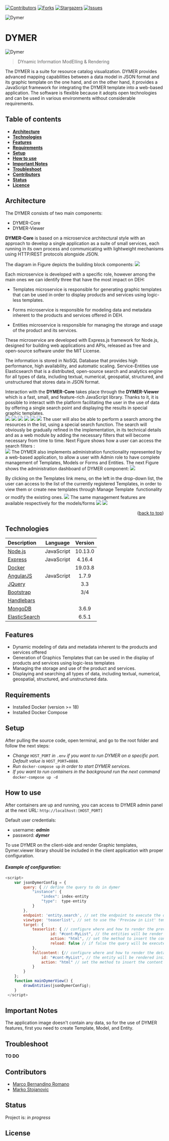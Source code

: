 <a name="readme-top"></a>

[![Contributors][contributors-shield]][contributors-url]
[![Forks][forks-shield]][forks-url]
[![Stargazers][stars-shield]][stars-url]
[![Issues][issues-shield]][issues-url]

 
<img src="https://github.com/Engineering-Research-and-Development/DYMER/blob/master/screenshots/dymer-logo.png?raw=true" title="Dymer" alt="Dymer"> 


# DYMER
<img src="https://github.com/Engineering-Research-and-Development/DYMER/blob/master/screenshots/Dymer.jpg?raw=true" title="Dymer" alt="Dymer"> 

> DYnamic Information ModElling & Rendering

The DYMER is a suite for resource catalog visualization. DYMER provides advanced mapping capabilities between a data model in JSON format and its graphic template on the one hand, and on the other hand, it provides a JavaScript framework for integrating the DYMER template into a web-based application. The software is flexible because it adopts open technologies and can be used in various environments without considerable requirements. 

## Table of contents
* [**Architecture**](#architecture)
* [**Technologies**](#technologies)
* [**Features**](#features)
* [**Requirements**](#requirements)
* [**Setup**](#setup)
* [**How to use**](#how-to-use)
* [**Important Notes**](#important-notes)
* [**Troubleshoot**](#troubleshoot)
* [**Contributors**](#contributors)
* [**Status**](#status)
* [**Licence**](#licence)


## Architecture

The DYMER consists of two main components:  

* DYMER-Core
* DYMER-Viewer  

**DYMER-Core** is based on a microservice architectural style with an approach to develop a single application as a suite of small services, each running in its own process and communicating with lightweight mechanisms using HTTP/REST protocols alongside JSON.  

The diagram in Figure depicts the building block components: 
![](https://github.com/Engineering-Research-and-Development/DYMER/blob/master/screenshots/DymerArchitecture.png?raw=true)

Each microservice is developed with a specific role, however among the main ones we can identify three that have the most impact on DEH:  

- Templates microservice is responsible for generating graphic templates that can be used in order to display products and services using logic-less templates.  

- Forms microservice is responsible for modeling data and metadata inherent to the products and services offered in DEH.  

- Entities microservice is responsible for managing the storage and usage of the product and its services. 

These microservice are developed with Express.js framework for Node.js, designed for building web applications and APIs, released as free and open-source software under the MIT License. 

The information is stored in NoSQL Database that provides high performance, high availability, and automatic scaling. Service-Entities use Elasticsearch that is a distributed, open-source search and analytics engine for all types of data, including textual, numerical, geospatial, structured, and unstructured that stores data in JSON format.  

Interaction with the **DYMER-Core** takes place through the **DYMER-Viewer** which is a fast, small, and feature-rich JavaScript library. Thanks to it, it is possible to interact with the platform facilitating the user in the use of data by offering a single search point and displaying the results in special graphic templates.  
![](https://github.com/Engineering-Research-and-Development/DYMER/blob/master/screenshots/render-list.png?raw=true)
![](https://github.com/Engineering-Research-and-Development/DYMER/blob/master/screenshots/render-list-detail.png?raw=true)
![](https://github.com/Engineering-Research-and-Development/DYMER/blob/master/screenshots/html_map.jpg?raw=true)
![](https://github.com/Engineering-Research-and-Development/DYMER/blob/master/screenshots/html_map_table.jpg.jpg?raw=true)
![](https://github.com/Engineering-Research-and-Development/DYMER/blob/master/screenshots/html_mapdetail.jpg?raw=true)
![](https://github.com/Engineering-Research-and-Development/DYMER/blob/master/screenshots/example_formrender.png?raw=true)
The user will also be able to perform a search among the resources in the list, using a special search function. The search will obviously be gradually refined in the implementation, in its technical details and as a web module by adding the necessary filters that will become necessary from time to time. Next Figure shows how a user can access the search filters :  
![](https://github.com/Engineering-Research-and-Development/DYMER/blob/master/screenshots/render-list-filtersnippets.png?raw=true)
The DYMER also implements administration functionality represented by a web-based application, to allow a user with Admin role to have complete management of Templates, Models or Forms and Entities. The next Figure shows the administration dashboard of DYMER component:
![](https://github.com/Engineering-Research-and-Development/DYMER/blob/master/screenshots/ws-dashboard.png?raw=true)

By clicking on the Templates link menu, on the left in the drop-down list, the user can access to the list of the currently registered Templates, in order to view them or create new templates through Manage Template  functionality or modify the existing ones. 
![](https://github.com/Engineering-Research-and-Development/DYMER/blob/master/screenshots/ws-template-editor.png?raw=true)
The same management features are available respectively for the models/forms 
![](https://github.com/Engineering-Research-and-Development/DYMER/blob/master/screenshots/ws-model-editor.png?raw=true)
![](https://github.com/Engineering-Research-and-Development/DYMER/blob/master/screenshots/ws-manageEntity.png?raw=true)

<p align="right">(<a href="#readme-top">back to top</a>)</p>


## Technologies

| Description                                     | Language    | Version          |
| :---------------------------------------------- | :---------: | :--------------: |
| [Node.js][1]                                    | JavaScript  | 10.13.0          |
| [Express][2]                                    | JavaScript  | 4.16.4           |
| [Docker][3]                                     |             | 19.03.8          |
| [AngularJS][4]                                  | JavaScript  | 1.7.9            |
| [JQuery][5]                                     |             | 3.3              |
| [Bootstrap][6]                                  |             | 3/4              |
| [Handlebars][7]                                 |             |                  |
| [MongoDB][8]                                    |             | 3.6.9            |
| [ElasticSearch][9]                              |             | 6.5.1            |



[1]:  https://nodejs.org/en/
[2]:  https://expressjs.com/en/4x/api.html
[3]:  https://docs.docker.com/get-docker/
[4]:  https://angularjs.org/
[5]:  https://jquery.com/
[6]:  https://getbootstrap.com/
[7]:  https://handlebarsjs.com/
[8]:  https://www.mongodb.com/try/download/community
[9]:  https://www.elastic.co/downloads/past-releases/elasticsearch-6-5-1


## Features

* Dynamic modeling of data and metadata inherent to the products and services offered
* Generation of Graphics Templates that can be used in the display of products and services using logic-less templates
* Managing the storage and use of the product and services.
* Displaying and searching all types of data, including textual, numerical, geospatial, structured, and unstructured data. 



## Requirements

* Installed Docker (version >= 18) 
* Installed Docker Compose


## Setup

After pulling the source code, open terminal, and go to the root folder and follow the next steps:

* _Change_ `HOST_PORT` _in_ `.env` _if you want to run DYMER on a specific port. Default value is_ `HOST_PORT=8888`. 
* _Run_ `docker-compose up` _in order to start DYMER services._
* _If you want to run containers in the background run the next command_ `docker-compose up -d`



## How to use

After containers are up and running, you can access to DYMER admin panel at the next URL: `http://localhost:[HOST_PORT]`

Default user credentials:

* username: **_admin_**
* password: **_dymer_**

To use DYMER on the client-side and render Graphic templates, Dymer.viewer library should be included in the client application with proper configuration.



#### _Example of configuration:_  

```javascript
<script>
    var jsonDymerConfig = {
        query: { // define the query to do in dymer
            "instance": {
                "index": index-entity  
                "type":  type-entity  
            }
        },
        endpoint: 'entity.search', // set the endpoint to execute the query of entities
        viewtype: 'teaserlist', // set to use the 'Preview in List' template
        target: {
            teaserlist: { // configure where and how to render the preview of entities
                    id: "#cont-MyList", // the entities will be render inside the element with id "#cont-MyList"
                    action: "html", // set the method to insert the content (html/append/prepend)
                    reload: false // if false the query will be executed only on page load 
            },
            fullcontent: {// configure where and how to render the detail of an entity
                id: "#cont-MyList", // the entity will be rendered inside the element with id "#cont-MyList"
                action: "html" // set the method to insert the content (html/append/prepend)
            }
        }
    };
    function mainDymerView() {
        drawEntities(jsonDymerConfig);
    }
 </script>
```
<script id="dymerurl" src="<dymerip>/public/cdn/js/dymer.viewer.js"> </script>
 <div id="cont-MyList"></div>



## Important Notes

The application image doesn't contain any data, so for the use of DYMER features, first you need to create Template, Model, and Entity.


## Troubleshoot
**TO DO**


## Contributors


* [Marco Bernandino Romano](https://github.com/marco-romano-eng) 
* [Marko Stojanovic](https://github.com/marest94) 


## Status
Project is: _in progress_ 


## License


[contributors-shield]: https://img.shields.io/github/contributors/Engineering-Research-and-Development/DYMER.svg?style=for-the-badge
[contributors-url]: https://github.com/Engineering-Research-and-Development/DYMER/graphs/contributors
[forks-shield]: https://img.shields.io/github/forks/Engineering-Research-and-Development/DYMER.svg?style=for-the-badge
[forks-url]: https://github.com/Engineering-Research-and-Development/DYMER/network/members
[stars-shield]: https://img.shields.io/github/stars/Engineering-Research-and-Development/DYMER.svg?style=for-the-badge
[stars-url]: https://github.com/Engineering-Research-and-Development/DYMER/stargazers
[issues-shield]: https://img.shields.io/github/issues/Engineering-Research-and-Development/DYMER.svg?style=for-the-badge
[issues-url]: https://github.com/Engineering-Research-and-Development/DYMER/issues
